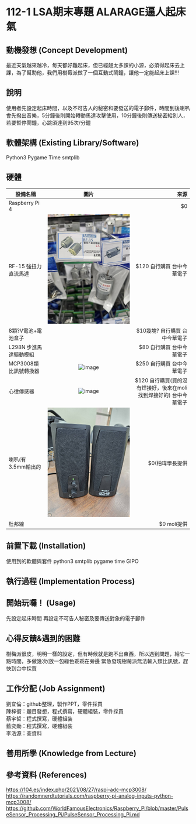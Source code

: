 # 112-1 LSA期末專題 ALARAGE逼人起床氣

## 動機發想 (Concept Development)
最近天氣越來越冷，每天都好難起床，但已經翹太多課的小源，必須得起床去上課，為了幫助他，我們用樹莓派做了一個互動式鬧鐘，讓他一定能起床上課!!!
## 說明
使用者先設定起床時間，以及不可告人的秘密和要發送的電子郵件，時間到後喇叭會先撥出音樂，5分鐘後則開始轉動馬達攻擊使用，10分鐘後則傳送秘密給別人，若要暫停鬧鐘，心跳須達到95次/分鐘
## 軟體架構 (Existing Library/Software)
Python3
Pygame
Time
smtplib
## 硬體
| 設備名稱     | 圖片           | 來源  |
| ---- |:---:| ---:|
| Raspberry Pi 4        |       | $0 |
| RF-15 強扭力直流馬達        | ![image](https://github.com/Liulun10/112-1-LSA/blob/main/507409.jpg)      |   $120 自行購買 台中今華電子 |
| 8顆?V電池+電池盒子      |       |    $10幾塊? 自行購買 台中今華電子 |
| L298N 步進馬達驅動模組      |       |    $80 自行購買 台中今華電子 |  
| MCP3008類比訊號轉換器      | ![image](https://github.com/Liulun10/112-1-LSA/assets/148021967/d1dd9456-b3b6-4554-9d6f-684c9157edb7)|  $250 自行購買 台中今華電子 |
| 心律傳感器     | ![image](https://github.com/Liulun10/112-1-LSA/assets/148021967/9dd2f3fb-c838-4692-908d-b5167e77bb93)    |    $120 自行購買(買的沒有焊接好，後來在moli找到焊接好的) 台中今華電子 |
| 喇叭(有3.5mm輸出的      | ![image]( https://github.com/Liulun10/112-1-LSA/blob/main/507447.jpg )    |    $0(柏瑋學長提供 |
| 杜邦線 | | $0 moli提供 | 


## 前置下載 (Installation)
使用到的軟體與套件
python3
smtplib
pygame
time
GIPO

## 執行過程 (Implementation Process)

## 開始玩囉！ (Usage)
先設定起床時間
再設定不可告人秘密及要傳送對象的電子郵件

## 心得反饋&遇到的困難
樹梅派很皮，明明一樣的設定，但有時候就是跑不出東西，所以遇到問題，給它一點時間，多做幾次(放一包綠色乖乖在旁邊
緊急發現樹莓派無法輸入類比訊號，趕快到台中採買

## 工作分配 (Job Assignment)
劉宜倫：github整理，製作PPT，零件採買  
陳梓銜：題目發想，程式撰寫，硬體組裝，零件採買  
蔡宇哲：程式撰寫，硬體組裝  
藍奕勛：程式撰寫，硬體組裝  
李浩源：查資料
## 善用所學 (Knowledge from Lecture)
## 參考資料 (References)
https://104.es/index.php/2021/08/27/raspi-adc-mcp3008/
https://randomnerdtutorials.com/raspberry-pi-analog-inputs-python-mcp3008/
https://github.com/WorldFamousElectronics/Raspberry_Pi/blob/master/PulseSensor_Processing_Pi/PulseSensor_Processing_Pi.md
